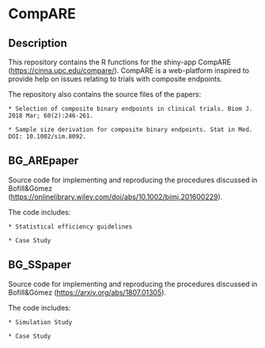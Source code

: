 # CompARE  

## Description

This repository contains the R functions for the shiny-app CompARE (https://cinna.upc.edu/compare/). CompARE is a web-platform inspired to provide help on issues relating to trials with composite endpoints.

The repository also contains the source files of the papers:

	* Selection of composite binary endpoints in clinical trials. Biom J. 2018 Mar; 60(2):246-261. 
	
	* Sample size derivation for composite binary endpoints. Stat in Med. DOI: 10.1002/sim.8092.

## BG_AREpaper
Source  code  for implementing and reproducing  the procedures discussed in Bofill&Gómez 
(https://onlinelibrary.wiley.com/doi/abs/10.1002/bimj.201600229).

The code includes:

	* Statistical efficiency guidelines

	* Case Study
	

## BG_SSpaper
Source  code  for implementing and reproducing  the procedures discussed in Bofill&Gómez (https://arxiv.org/abs/1807.01305).

The code includes:

	* Simulation Study
	
	* Case Study
